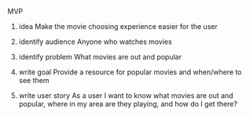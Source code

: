 MVP

1. idea
    Make the movie choosing experience easier for the user

2. identify audience
    Anyone who watches movies

3. identify problem
    What movies are out and popular

4. write goal
    Provide a resource for popular movies and when/where to see them

5. write user story
    As a user I want to know what movies are out and popular, where in my area are they playing, and how do I get there?
    
